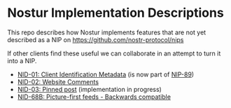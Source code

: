 # Nostur Implementation Descriptions

This repo describes how Nostur implements features that are not yet described as a NIP on https://github.com/nostr-protocol/nips

If other clients find these useful we can collaborate in an attempt to turn it into a NIP.



- [NID-01: Client Identification Metadata][nid1] (is now part of [NIP-89](https://github.com/nostr-protocol/nips/blob/master/89.md))
- [NID-02: Website Comments][nid2]
- [NID-03: Pinned post][nid3] (implementation in progress)
- [NID-68B: Picture-first feeds - Backwards compatible][nid68b]

[nid1]: 01.md
[nid2]: 02.md
[nid3]: 03.md
[nid68b]: 68B.md